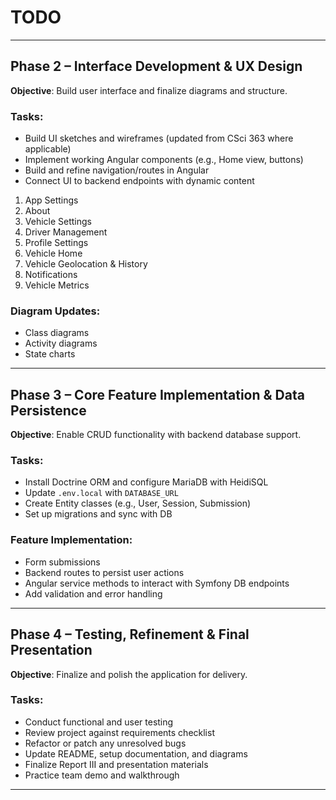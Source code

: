 # TODO

---

## Phase 2 – Interface Development & UX Design

**Objective**: Build user interface and finalize diagrams and structure.

### Tasks:

- Build UI sketches and wireframes (updated from CSci 363 where applicable)
- Implement working Angular components (e.g., Home view, buttons)
- Build and refine navigation/routes in Angular
- Connect UI to backend endpoints with dynamic content
1. App Settings
2. About
3. Vehicle Settings
4. Driver Management
5. Profile Settings
6. Vehicle Home
7. Vehicle Geolocation & History
8. Notifications
9. Vehicle Metrics

### Diagram Updates:

- Class diagrams
- Activity diagrams
- State charts
---

## Phase 3 – Core Feature Implementation & Data Persistence

**Objective**: Enable CRUD functionality with backend database support.

### Tasks:

- Install Doctrine ORM and configure MariaDB with HeidiSQL
- Update `.env.local` with `DATABASE_URL`
- Create Entity classes (e.g., User, Session, Submission)
- Set up migrations and sync with DB

### Feature Implementation:

- Form submissions
- Backend routes to persist user actions
- Angular service methods to interact with Symfony DB endpoints
- Add validation and error handling

---

## Phase 4 – Testing, Refinement & Final Presentation

**Objective**: Finalize and polish the application for delivery.

### Tasks:

- Conduct functional and user testing
- Review project against requirements checklist
- Refactor or patch any unresolved bugs
- Update README, setup documentation, and diagrams
- Finalize Report III and presentation materials
- Practice team demo and walkthrough

---
